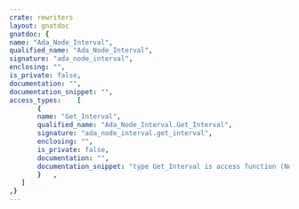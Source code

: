 ```yaml
---
crate: rewriters
layout: gnatdoc
gnatdoc: {
name: "Ada_Node_Interval",
qualified_name: "Ada_Node_Interval",
signature: "ada_node_interval",
enclosing: "",
is_private: false,
documentation: "",
documentation_snippet: "",
access_types:    [
       {
       name: "Get_Interval",
       qualified_name: "Ada_Node_Interval.Get_Interval",
       signature: "ada_node_interval.get_interval",
       enclosing: "",
       is_private: false,
       documentation: "",
       documentation_snippet: "type Get_Interval is access function (Node : Ada_Node) return Interval;",
       }   ,
   ]
,}
---
```

